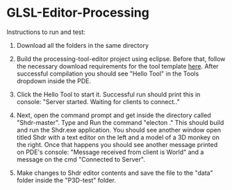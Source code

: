 # GLSL-Editor-Processing

Instructions to run and test:

1. Download all the folders in the same directory

2. Build the processing-tool-editor project using eclipse. Before that, follow the necessary download requirements for the tool template [here](https://github.com/processing/processing-tool-template). After successful compilation you should see "Hello Tool" in the Tools dropdown inside the PDE.

3. Click the Hello Tool to start it. Successful run should print this in console: "Server started. Waiting for clients to connect.."

4. Next, open the command prompt and get inside the directory called "Shdr-master". Type and Run the command "electon ." This should build and run the Shdr.exe application. You should see another window open titled Shdr with a text editor on the left and a model of a 3D monkey on the right. Once that happens you should see another message printed on PDE's console: "Message received from client is World" and a message on the cmd "Connected to Server".

5. Make changes to Shdr editor contents and save the file to the "data" folder inside the "P3D-test" folder.

